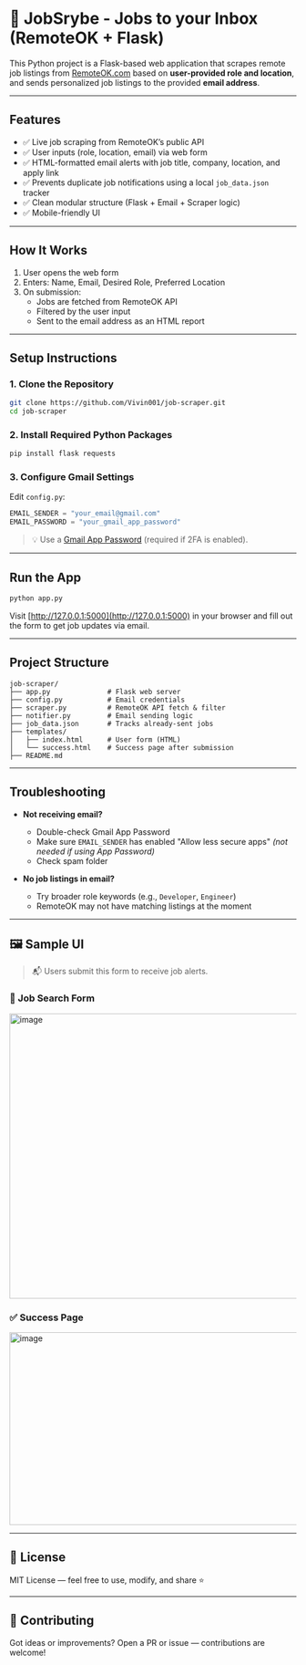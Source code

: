 # 💼 JobSrybe - Jobs to your Inbox (RemoteOK + Flask)

This Python project is a Flask-based web application that scrapes remote job listings from [RemoteOK.com](https://remoteok.com) based on **user-provided role and location**, and sends personalized job listings to the provided **email address**.

---

## Features

- ✅ Live job scraping from RemoteOK’s public API  
- ✅ User inputs (role, location, email) via web form  
- ✅ HTML-formatted email alerts with job title, company, location, and apply link  
- ✅ Prevents duplicate job notifications using a local `job_data.json` tracker  
- ✅ Clean modular structure (Flask + Email + Scraper logic)  
- ✅ Mobile-friendly UI  

---

##  How It Works

1. User opens the web form  
2. Enters: Name, Email, Desired Role, Preferred Location  
3. On submission:  
   - Jobs are fetched from RemoteOK API  
   - Filtered by the user input  
   - Sent to the email address as an HTML report  

---

##  Setup Instructions

### 1. Clone the Repository

```bash
git clone https://github.com/Vivin001/job-scraper.git
cd job-scraper
```

### 2. Install Required Python Packages

```bash
pip install flask requests
```

### 3. Configure Gmail Settings

Edit `config.py`:

```python
EMAIL_SENDER = "your_email@gmail.com"
EMAIL_PASSWORD = "your_gmail_app_password"
```

> 💡 Use a [Gmail App Password](https://myaccount.google.com/apppasswords) (required if 2FA is enabled).

---

##  Run the App

```bash
python app.py
```

Visit [http://127.0.0.1:5000](http://127.0.0.1:5000) in your browser and fill out the form to get job updates via email.

---

##  Project Structure

```
job-scraper/
├── app.py              # Flask web server
├── config.py           # Email credentials
├── scraper.py          # RemoteOK API fetch & filter
├── notifier.py         # Email sending logic
├── job_data.json       # Tracks already-sent jobs
├── templates/
│   ├── index.html      # User form (HTML)
│   └── success.html    # Success page after submission
├── README.md
```

---

##  Troubleshooting

- **Not receiving email?**
  - Double-check Gmail App Password
  - Make sure `EMAIL_SENDER` has enabled "Allow less secure apps" *(not needed if using App Password)*
  - Check spam folder

- **No job listings in email?**
  - Try broader role keywords (e.g., `Developer`, `Engineer`)
  - RemoteOK may not have matching listings at the moment

---

## 🖼 Sample UI

> 📬 Users submit this form to receive job alerts.

### 🔹 Job Search Form

<img width="700" height="500" alt="image" src="https://github.com/user-attachments/assets/da536481-fb2b-4673-bcf8-094edb88f9a0" />


### ✅ Success Page

<img width="700" height="338" alt="image" src="https://github.com/user-attachments/assets/5ce88ab0-1350-4ced-bee2-bbd6c6308dd2" />


---

## 📜 License

MIT License — feel free to use, modify, and share ⭐

---

## 🤝 Contributing

Got ideas or improvements? Open a PR or issue — contributions are welcome!
